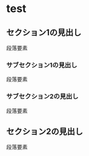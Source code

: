 # test
## セクション1の見出し

 段落要素

### サブセクション1の見出し

 段落要素

### サブセクション2の見出し

 段落要素

## セクション2の見出し

 段落要素
